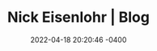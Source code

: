 ---
layout: blog
title:  "Nick Eisenlohr | Blog"
date:   2022-04-18 20:20:46 -0400
categories: jekyll update
permalink: /blog/
heading: "Nick's Blog"
---